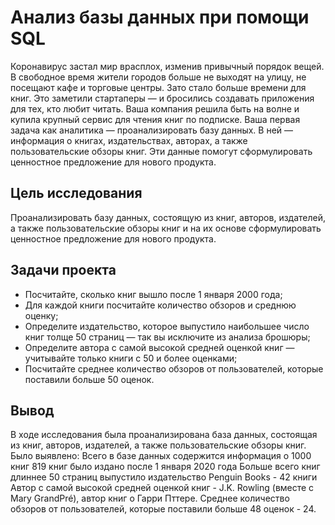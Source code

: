 # Анализ базы данных при помощи SQL

Коронавирус застал мир врасплох, изменив привычный порядок вещей. В свободное время жители городов больше не выходят на улицу, не посещают кафе и торговые центры. Зато стало больше времени для книг. Это заметили стартаперы — и бросились создавать приложения для тех, кто любит читать. Ваша компания решила быть на волне и купила крупный сервис для чтения книг по подписке. Ваша первая задача как аналитика — проанализировать базу данных. В ней — информация о книгах, издательствах, авторах, а также пользовательские обзоры книг. Эти данные помогут сформулировать ценностное предложение для нового продукта.
## Цель исследования 
Проанализировать базу данных, состоящую из книг, авторов, издателей, а также пользовательские обзоры книг и на их основе сформулировать ценностное предложение для нового продукта.

## Задачи проекта

- Посчитайте, сколько книг вышло после 1 января 2000 года;
- Для каждой книги посчитайте количество обзоров и среднюю оценку;
- Определите издательство, которое выпустило наибольшее число книг толще 50 страниц — так вы исключите из анализа брошюры;
- Определите автора с самой высокой средней оценкой книг — учитывайте только книги с 50 и более оценками;
- Посчитайте среднее количество обзоров от пользователей, которые поставили больше 50 оценок.

## Вывод

В ходе исследования была проанализирована база данных, состоящая из книг, авторов, издателей, а также пользовательские обзоры книг.
Было выявлено:
Всего в базе данных содержится информация о 1000 книг
819 книг было издано после 1 января 2020 года
Больше всего книг длиннее 50 страниц выпустило издательство Penguin Books - 42 книги
Автор с самой высокой средней оценкой книг - J.K. Rowling (вместе с Mary GrandPré), автор книг о Гарри Пттере.
Среднее количество обзоров от пользователей, которые поставили больше 48 оценок - 24.
